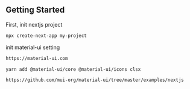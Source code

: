 ## Getting Started

First, init nextjs project

```bash
npx create-next-app my-project
```

init material-ui setting

```bash
https://material-ui.com

yarn add @material-ui/core @material-ui/icons clsx

https://github.com/mui-org/material-ui/tree/master/examples/nextjs
```
